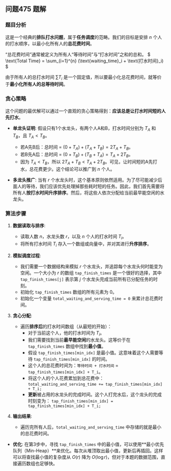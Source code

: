 ## 问题475 题解

### 题目分析

这是一个经典的**排队打水问题**，属于**任务调度**的范畴。我们的目标是安排 $n$ 个人的打水顺序，以最小化所有人的**总花费时间**。

“总花费时间”通常被定义为所有人“等待时间”与“打水时间”之和的总和。
$ \text{Total Time} = \sum_{i=1}^{n} (\text{waiting\_time}_i + \text{打水时间}_i) $

由于所有人的总打水时间 $\sum T_i$ 是一个固定值，所以要最小化总花费时间，就等价于**最小化所有人的总等待时间**。

### 贪心策略

这个问题的最优解可以通过一个直观的贪心策略得到：**应该总是让打水时间短的人先打水**。

-   **单龙头证明**: 假设只有1个水龙头，有两个人A和B，打水时间分别为 $T_A$ 和 $T_B$，且 $T_A < T_B$。
    -   若A先B后：总时间 = $(0+T_A) + (T_A+T_B) = 2T_A + T_B$。
    -   若B先A后：总时间 = $(0+T_B) + (T_B+T_A) = T_A + 2T_B$。
    -   因为 $T_A < T_B$，所以 $2T_A + T_B < T_A + 2T_B$。可见，让时间短的A先打水，总花费更少。这个结论可以推广到 $n$ 个人。

-   **多龙头推广**: 当有 $r$ 个水龙头时，这个基本原则依然适用。为了尽可能减少后面人的等待，我们应该优先处理掉那些耗时短的任务。因此，我们首先需要将所有人**按打水时间升序排序**。然后，将这些人依次分配给当前最早能空闲的水龙头。

### 算法步骤

1.  **数据读取与排序**:
    -   读取人数 $n$，水龙头数 $r$，以及 $n$ 个人的打水时间 $T_i$。
    -   将所有打水时间 $T_i$ 存入一个数组或向量中，并对其进行**升序排序**。

2.  **模拟调度过程**:
    -   我们需要一个数据结构来模拟 $r$ 个水龙头，并追踪每个水龙头何时能变为空闲。一个大小为 $r$ 的数组 `tap_finish_times` 是一个很好的选择，其中 `tap_finish_times[j]` 表示第 $j$ 个水龙头完成当前所有已分配任务的时刻。
    -   初始化 `tap_finish_times` 数组的所有元素为 0。
    -   初始化一个变量 `total_waiting_and_serving_time = 0` 来累计总花费时间。

3.  **贪心分配**:
    -   遍历**排序后**的打水时间数组（从最短的开始）：
        -   对于当前这个人，他的打水时间为 $T_i$。
        -   我们需要找到当前**最早能空闲**的水龙头。这等价于在 `tap_finish_times` 数组中找到**最小值**。
        -   假设 `tap_finish_times[min_idx]` 是最小值。这意味着这个人需要等待 `tap_finish_times[min_idx]` 的时间。
        -   这个人的总花费时间为：`等待时间 + 打水时间` = `tap_finish_times[min_idx] + T_i`。
        -   将这个人的个人花费累加到总花费中：
            `total_waiting_and_serving_time += tap_finish_times[min_idx] + T_i;`
        -   **更新**被占用的水龙头的完成时间。这个人打完水后，这个龙头的完成时刻变为：
            `tap_finish_times[min_idx] = tap_finish_times[min_idx] + T_i;`

4.  **输出结果**:
    -   遍历完所有人后，`total_waiting_and_serving_time` 中存储的就是最小的总花费时间。

-   **优化**: 在第3步中，寻找 `tap_finish_times` 中的最小值，可以使用**最小优先队列（Min-Heap）**来优化。每次从堆顶取出最小值，更新后再插回。这样可以将查找最小值的复杂度从 $O(r)$ 降为 $O(\log r)$，但对于本题的数据范围，直接遍历数组也足够快。
